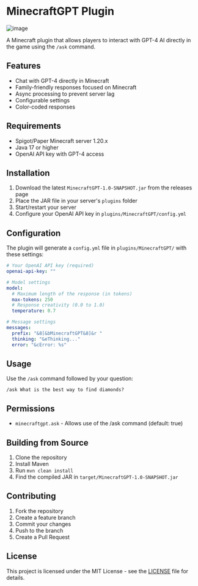 # MinecraftGPT Plugin

![image](https://github.com/user-attachments/assets/bc5e78c4-e18f-4a0a-a07b-1c73715ce502)


A Minecraft plugin that allows players to interact with GPT-4 AI directly in the game using the `/ask` command.

## Features

- Chat with GPT-4 directly in Minecraft
- Family-friendly responses focused on Minecraft
- Async processing to prevent server lag
- Configurable settings
- Color-coded responses

## Requirements

- Spigot/Paper Minecraft server 1.20.x
- Java 17 or higher
- OpenAI API key with GPT-4 access

## Installation

1. Download the latest `MinecraftGPT-1.0-SNAPSHOT.jar` from the releases page
2. Place the JAR file in your server's `plugins` folder
3. Start/restart your server
4. Configure your OpenAI API key in `plugins/MinecraftGPT/config.yml`

## Configuration

The plugin will generate a `config.yml` file in `plugins/MinecraftGPT/` with these settings:

```yaml
# Your OpenAI API key (required)
openai-api-key: ""

# Model settings
model:
  # Maximum length of the response (in tokens)
  max-tokens: 250
  # Response creativity (0.0 to 1.0)
  temperature: 0.7

# Message settings
messages:
  prefix: "&8[&bMinecraftGPT&8]&r "
  thinking: "&eThinking..."
  error: "&cError: %s"
```

## Usage

Use the `/ask` command followed by your question:
```
/ask What is the best way to find diamonds?
```

## Permissions

- `minecraftgpt.ask` - Allows use of the /ask command (default: true)

## Building from Source

1. Clone the repository
2. Install Maven
3. Run `mvn clean install`
4. Find the compiled JAR in `target/MinecraftGPT-1.0-SNAPSHOT.jar`

## Contributing

1. Fork the repository
2. Create a feature branch
3. Commit your changes
4. Push to the branch
5. Create a Pull Request

## License

This project is licensed under the MIT License - see the [LICENSE](LICENSE) file for details. 
